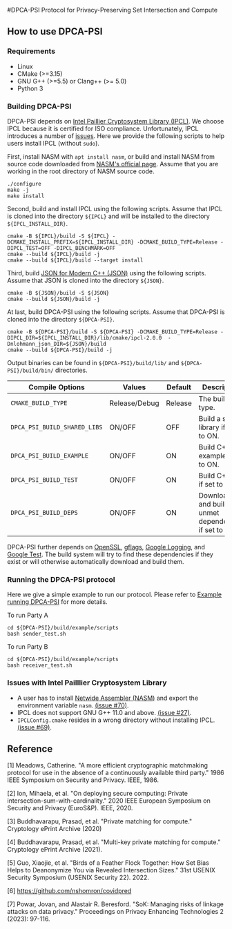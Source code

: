 #DPCA-PSI Protocol for Privacy-Preserving Set Intersection and Compute
## How to use DPCA-PSI

### Requirements

- Linux
- CMake (>=3.15)
- GNU G++ (>=5.5) or Clang++ (>= 5.0)
- Python 3

### Building DPCA-PSI

DPCA-PSI depends on [Intel Paillier Cryptosystem Library (IPCL)](https://github.com/intel/pailliercryptolib).
We choose IPCL because it is certified for ISO compliance.
Unfortunately, IPCL introduces a number of [issues](#issues-with-intel-pailllier-cryptosystem-library).
Here we provide the following scripts to help users install IPCL (without `sudo`).

First, install NASM with `apt install nasm`, or build and install NASM from source code downloaded from [NASM's official page](https://www.nasm.us/). Assume that you are working in the root directory of NASM source code.
```shell
./configure
make -j
make install
```

Second, build and install IPCL using the following scripts.
Assume that IPCL is cloned into the directory `${IPCL}` and will be installed to the directory `${IPCL_INSTALL_DIR}`.
```shell
cmake -B ${IPCL}/build -S ${IPCL} -DCMAKE_INSTALL_PREFIX=${IPCL_INSTALL_DIR} -DCMAKE_BUILD_TYPE=Release -DIPCL_TEST=OFF -DIPCL_BENCHMARK=OFF
cmake --build ${IPCL}/build -j
cmake --build ${IPCL}/build --target install
```

Third, build [JSON for Modern C++ (JSON)](https://github.com/nlohmann/json) using the following scripts.
Assume that JSON is cloned into the directory `${JSON}`.
```shell
cmake -B ${JSON}/build -S ${JSON}
cmake --build ${JSON}/build -j
```

At last, build DPCA-PSI using the following scripts.
Assume that DPCA-PSI is cloned into the directory `${DPCA-PSI}`.
```shell
cmake -B ${DPCA-PSI}/build -S ${DPCA-PSI} -DCMAKE_BUILD_TYPE=Release -DIPCL_DIR=${IPCL_INSTALL_DIR}/lib/cmake/ipcl-2.0.0  -Dnlohmann_json_DIR=${JSON}/build
cmake --build ${DPCA-PSI}/build -j
```

Output binaries can be found in `${DPCA-PSI}/build/lib/` and `${DPCA-PSI}/build/bin/` directories.

| Compile Options          | Values       | Default | Description                         |
|--------------------------|--------------|---------|-------------------------------------|
|`CMAKE_BUILD_TYPE`        | Release/Debug| Release | The build type.                     |
| `DPCA_PSI_BUILD_SHARED_LIBS` | ON/OFF        | OFF     | Build a shared library if set to ON.          |
| `DPCA_PSI_BUILD_EXAMPLE`        | ON/OFF        | ON      | Build C++ example if set to ON.                 |
| `DPCA_PSI_BUILD_TEST`                | ON/OFF        | ON      | Build C++ test if set to ON.                        |
| `DPCA_PSI_BUILD_DEPS`               | ON/OFF        | ON      | Download and build unmet dependencies if set to ON. |

DPCA-PSI further depends on [OpenSSL](https://github.com/openssl/openssl), [gflags](https://github.com/gflags/gflags), [Google Logging](https://github.com/google/glog), and [Google Test](https://github.com/google/googletest).
The build system will try to find these dependencies if they exist or will otherwise automatically download and build them.

### Running the DPCA-PSI protocol

Here we give a simple example to run our protocol. Please refer to [Example running DPCA-PSI](example/README.md) for more details.

To run Party A
```shell
cd ${DPCA-PSI}/build/example/scripts
bash sender_test.sh
```

To run Party B
```shell
cd ${DPCA-PSI}/build/example/scripts
bash receiver_test.sh
```

### Issues with Intel Pailllier Cryptosystem Library

- A user has to install [Netwide Assembler (NASM)](https://www.nasm.us/) and export the environment variable `nasm`. [(issue #70)](https://github.com/intel/pailliercryptolib/issues/70).
- IPCL does not support GNU G++ 11.0 and above. [(issue #27)](https://github.com/intel/pailliercryptolib/issues/27#issuecomment-1320753239).
- `IPCLConfig.cmake` resides in a wrong directory without installing IPCL. [(issue #69)](https://github.com/intel/pailliercryptolib/issues/69).

## Reference
[1] Meadows, Catherine. "A more efficient cryptographic matchmaking protocol for use in the absence of a continuously available third party." 1986 IEEE Symposium on Security and Privacy. IEEE, 1986.

[2] Ion, Mihaela, et al. "On deploying secure computing: Private intersection-sum-with-cardinality." 2020 IEEE European Symposium on Security and Privacy (EuroS&P). IEEE, 2020.

[3] Buddhavarapu, Prasad, et al. "Private matching for compute." Cryptology ePrint Archive (2020)

[4] Buddhavarapu, Prasad, et al. "Multi-key private matching for compute." Cryptology ePrint Archive (2021).

[5] Guo, Xiaojie, et al. "Birds of a Feather Flock Together: How Set Bias Helps to Deanonymize You via Revealed Intersection Sizes." 31st USENIX Security Symposium (USENIX Security 22). 2022.

[6] https://github.com/nshomron/covidpred

[7] Powar, Jovan, and Alastair R. Beresford. "SoK: Managing risks of linkage attacks on data privacy." Proceedings on Privacy Enhancing Technologies 2 (2023): 97-116.
